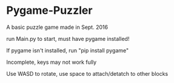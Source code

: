 # Pygame-Puzzler

A basic puzzle game made in Sept. 2016


run Main.py to start, must have pygame installed!

If pygame isn't installed, run "pip install pygame"

Incomplete, keys may not work fully

Use WASD to rotate, use space to attach/detatch to other blocks

